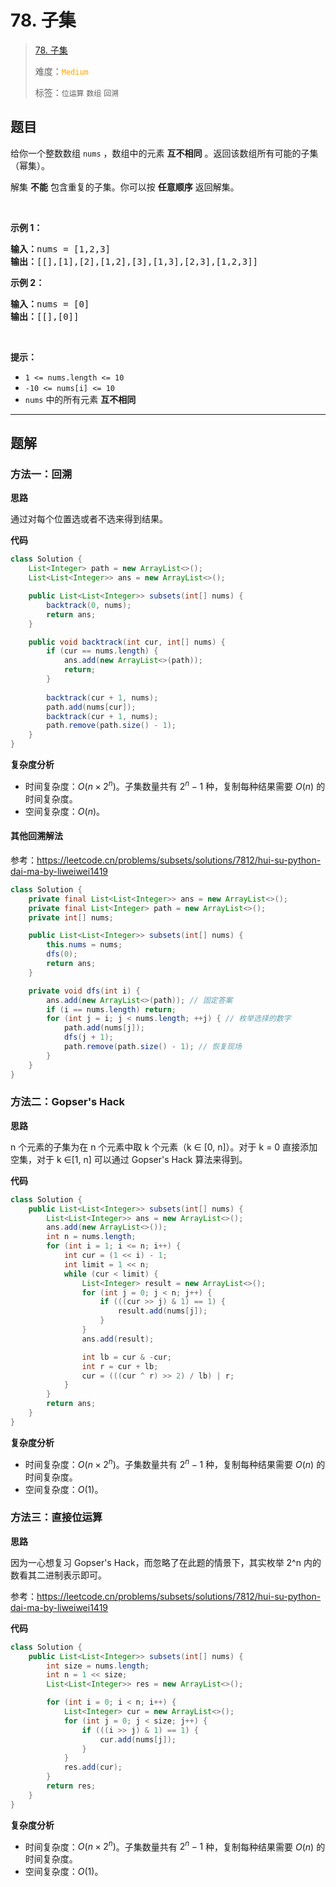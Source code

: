 # 78. 子集

> [78. 子集](https://leetcode.cn/problems/subsets/)
>
> 难度：<font color=orange>`Medium`</font>
>
> 标签：`位运算` `数组` `回溯`

## 题目

<p>给你一个整数数组&nbsp;<code>nums</code> ，数组中的元素 <strong>互不相同</strong> 。返回该数组所有可能的<span data-keyword="subset">子集</span>（幂集）。</p>

<p>解集 <strong>不能</strong> 包含重复的子集。你可以按 <strong>任意顺序</strong> 返回解集。</p>

<p>&nbsp;</p>

<p><strong>示例 1：</strong></p>

<pre>
<strong>输入：</strong>nums = [1,2,3]
<strong>输出：</strong>[[],[1],[2],[1,2],[3],[1,3],[2,3],[1,2,3]]
</pre>

<p><strong>示例 2：</strong></p>

<pre>
<strong>输入：</strong>nums = [0]
<strong>输出：</strong>[[],[0]]
</pre>

<p>&nbsp;</p>

<p><strong>提示：</strong></p>

<ul>
	<li><code>1 &lt;= nums.length &lt;= 10</code></li>
	<li><code>-10 &lt;= nums[i] &lt;= 10</code></li>
	<li><code>nums</code> 中的所有元素 <strong>互不相同</strong></li>
</ul>


--------------------

## 题解

### 方法一：回溯

**思路**

通过对每个位置选或者不选来得到结果。

**代码**

```java
class Solution {
    List<Integer> path = new ArrayList<>();
    List<List<Integer>> ans = new ArrayList<>();

    public List<List<Integer>> subsets(int[] nums) {
        backtrack(0, nums);
        return ans;
    }

    public void backtrack(int cur, int[] nums) {
        if (cur == nums.length) {
            ans.add(new ArrayList<>(path));
            return;
        }
        
        backtrack(cur + 1, nums);
        path.add(nums[cur]);
        backtrack(cur + 1, nums);
        path.remove(path.size() - 1);
    }
}
```

**复杂度分析**

- 时间复杂度：$O(n\times2^n)$。子集数量共有 $2^n-1$ 种，复制每种结果需要 $O(n)$ 的时间复杂度。
- 空间复杂度：$O(n)$​。

#### 其他回溯解法

参考：https://leetcode.cn/problems/subsets/solutions/7812/hui-su-python-dai-ma-by-liweiwei1419

```java
class Solution {
    private final List<List<Integer>> ans = new ArrayList<>();
    private final List<Integer> path = new ArrayList<>();
    private int[] nums;

    public List<List<Integer>> subsets(int[] nums) {
        this.nums = nums;
        dfs(0);
        return ans;
    }

    private void dfs(int i) {
        ans.add(new ArrayList<>(path)); // 固定答案
        if (i == nums.length) return;
        for (int j = i; j < nums.length; ++j) { // 枚举选择的数字
            path.add(nums[j]);
            dfs(j + 1);
            path.remove(path.size() - 1); // 恢复现场
        }
    }
}
```

### 方法二：Gopser's Hack

**思路**

n 个元素的子集为在 n 个元素中取 k 个元素（k ∈ [0, n]）。对于 k = 0 直接添加空集，对于 k ∈[1, n] 可以通过 Gopser's Hack 算法来得到。

**代码**

```java
class Solution {
    public List<List<Integer>> subsets(int[] nums) {
        List<List<Integer>> ans = new ArrayList<>();
        ans.add(new ArrayList<>());
        int n = nums.length;
        for (int i = 1; i <= n; i++) {
            int cur = (1 << i) - 1;
            int limit = 1 << n;
            while (cur < limit) {
                List<Integer> result = new ArrayList<>();
                for (int j = 0; j < n; j++) {
                    if (((cur >> j) & 1) == 1) {
                        result.add(nums[j]);
                    }
                }
                ans.add(result);

                int lb = cur & -cur;
                int r = cur + lb;
                cur = (((cur ^ r) >> 2) / lb) | r;
            }
        }
        return ans;
    }
}
```

**复杂度分析**

- 时间复杂度：$O(n\times2^n)$。子集数量共有 $2^n-1$ 种，复制每种结果需要 $O(n)$ 的时间复杂度。
- 空间复杂度：$O(1)$。

### 方法三：直接位运算

**思路**

因为一心想复习 Gopser's Hack，而忽略了在此题的情景下，其实枚举 2^n 内的数看其二进制表示即可。

参考：https://leetcode.cn/problems/subsets/solutions/7812/hui-su-python-dai-ma-by-liweiwei1419

**代码**

```java
class Solution {
    public List<List<Integer>> subsets(int[] nums) {
        int size = nums.length;
        int n = 1 << size;
        List<List<Integer>> res = new ArrayList<>();

        for (int i = 0; i < n; i++) {
            List<Integer> cur = new ArrayList<>();
            for (int j = 0; j < size; j++) {
                if (((i >> j) & 1) == 1) {
                    cur.add(nums[j]);
                }
            }
            res.add(cur);
        }
        return res;
    }
}
```

**复杂度分析**

- 时间复杂度：$O(n\times2^n)$。子集数量共有 $2^n-1$ 种，复制每种结果需要 $O(n)$ 的时间复杂度。
- 空间复杂度：$O(1)$。

